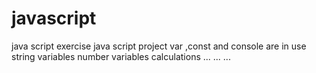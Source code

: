 # javascript
java script exercise
java script project
var ,const and console are in use
string variables
number variables
calculations
...
...
...

